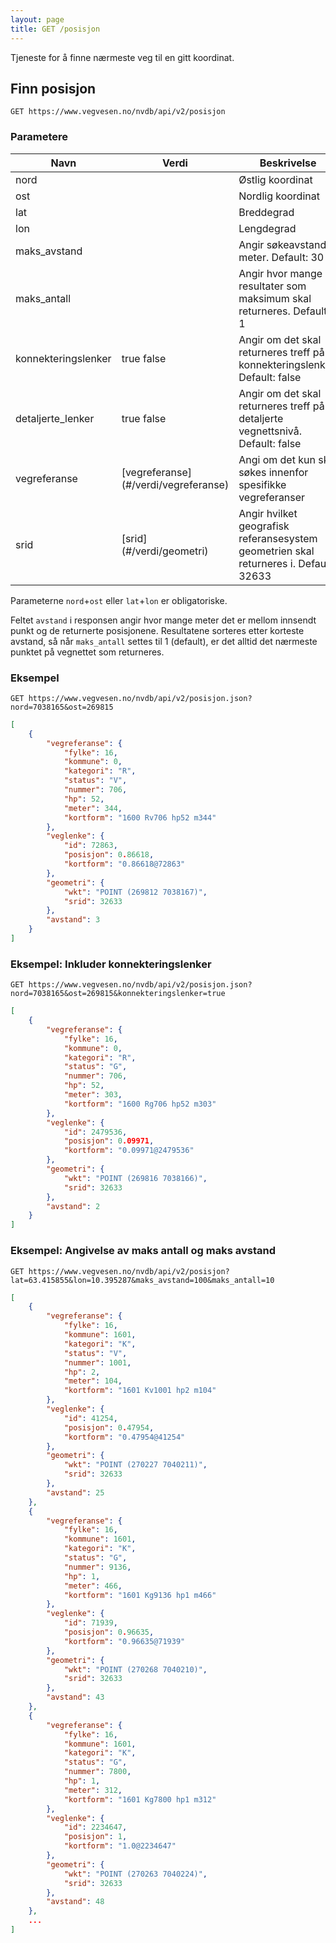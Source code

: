 ```yaml
---
layout: page
title: GET /posisjon
---
```


Tjeneste for å finne nærmeste veg til en gitt koordinat.

## Finn posisjon

```
GET https://www.vegvesen.no/nvdb/api/v2/posisjon
```

### Parametere

<table>
<thead>
<tr>
<th>Navn</th>
<th>Verdi</th>
<th>Beskrivelse</th>
</tr>
</thead>
<tbody>
<tr>
<td>nord</td>
<td><flyttall></td>
<td>Østlig koordinat</td>
</tr>
<tr>
<td>ost</td>
<td><flyttall></td>
<td>Nordlig koordinat</td>
</tr>
<tr>
<td>lat</td>
<td><flyttall></td>
<td>Breddegrad</td>
</tr>
<tr>
<td>lon</td>
<td><flyttall></td>
<td>Lengdegrad</td>
</tr>
<tr>
<td>maks_avstand</td>
<td><heltall></td>
<td>Angir søkeavstand i meter.  
<span class="default">Default: 30</span></td>
</tr>
<tr>
<td>maks_antall</td>
<td><heltall></td>
<td>Angir hvor mange resultater som maksimum skal returneres.  
<span class="default">Default: 1</span></td>
</tr>
<tr>
<td>konnekteringslenker</td>
<td>true  
false</td>
<td>Angir om det skal returneres treff på konnekteringslenker.  
<span class="default">Default: false</span></td>
</tr>
<tr>
<td>detaljerte_lenker</td>
<td>true  
false</td>
<td>Angir om det skal returneres treff på detaljerte vegnettsnivå.  
<span class="default">Default: false</span></td>
</tr>
<tr>
<td>vegreferanse</td>
<td>[vegreferanse](#/verdi/vegreferanse)</td>
<td>Angi om det kun skal søkes innenfor spesifikke vegreferanser</td>
</tr>
<tr>
<td>srid</td>
<td>[srid](#/verdi/geometri)</td>
<td>Angir hvilket geografisk referansesystem geometrien skal returneres i.  
<span class="default">Default: 32633</span></td>
</tr>
</tbody>
</table>

Parameterne `nord`+`ost` eller `lat`+`lon` er obligatoriske.

Feltet `avstand` i responsen angir hvor mange meter det er mellom innsendt punkt og de returnerte posisjonene. Resultatene sorteres etter korteste avstand, så når `maks_antall` settes til 1 (default), er det alltid det nærmeste punktet på vegnettet som returneres.

### Eksempel

```
GET https://www.vegvesen.no/nvdb/api/v2/posisjon.json?nord=7038165&ost=269815
```

```json
[
    {
        "vegreferanse": {
            "fylke": 16,
            "kommune": 0,
            "kategori": "R",
            "status": "V",
            "nummer": 706,
            "hp": 52,
            "meter": 344,
            "kortform": "1600 Rv706 hp52 m344"
        },
        "veglenke": {
            "id": 72863,
            "posisjon": 0.86618,
            "kortform": "0.86618@72863"
        },
        "geometri": {
            "wkt": "POINT (269812 7038167)",
            "srid": 32633
        },
        "avstand": 3
    }
]
```

### Eksempel: Inkluder konnekteringslenker

```
GET https://www.vegvesen.no/nvdb/api/v2/posisjon.json?nord=7038165&ost=269815&konnekteringslenker=true
```

```json
[
    {
        "vegreferanse": {
            "fylke": 16,
            "kommune": 0,
            "kategori": "R",
            "status": "G",
            "nummer": 706,
            "hp": 52,
            "meter": 303,
            "kortform": "1600 Rg706 hp52 m303"
        },
        "veglenke": {
            "id": 2479536,
            "posisjon": 0.09971,
            "kortform": "0.09971@2479536"
        },
        "geometri": {
            "wkt": "POINT (269816 7038166)",
            "srid": 32633
        },
        "avstand": 2
    }
]
```

### Eksempel: Angivelse av maks antall og maks avstand

```
GET https://www.vegvesen.no/nvdb/api/v2/posisjon?lat=63.415855&lon=10.395287&maks_avstand=100&maks_antall=10
```

```json
[
    {
        "vegreferanse": {
            "fylke": 16,
            "kommune": 1601,
            "kategori": "K",
            "status": "V",
            "nummer": 1001,
            "hp": 2,
            "meter": 104,
            "kortform": "1601 Kv1001 hp2 m104"
        },
        "veglenke": {
            "id": 41254,
            "posisjon": 0.47954,
            "kortform": "0.47954@41254"
        },
        "geometri": {
            "wkt": "POINT (270227 7040211)",
            "srid": 32633
        },
        "avstand": 25
    },
    {
        "vegreferanse": {
            "fylke": 16,
            "kommune": 1601,
            "kategori": "K",
            "status": "G",
            "nummer": 9136,
            "hp": 1,
            "meter": 466,
            "kortform": "1601 Kg9136 hp1 m466"
        },
        "veglenke": {
            "id": 71939,
            "posisjon": 0.96635,
            "kortform": "0.96635@71939"
        },
        "geometri": {
            "wkt": "POINT (270268 7040210)",
            "srid": 32633
        },
        "avstand": 43
    },
    {
        "vegreferanse": {
            "fylke": 16,
            "kommune": 1601,
            "kategori": "K",
            "status": "G",
            "nummer": 7800,
            "hp": 1,
            "meter": 312,
            "kortform": "1601 Kg7800 hp1 m312"
        },
        "veglenke": {
            "id": 2234647,
            "posisjon": 1,
            "kortform": "1.0@2234647"
        },
        "geometri": {
            "wkt": "POINT (270263 7040224)",
            "srid": 32633
        },
        "avstand": 48
    },
    ...
]
```
